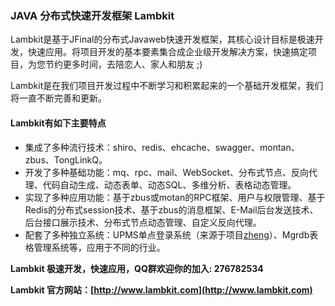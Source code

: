 ### JAVA 分布式快速开发框架 Lambkit

Lambkit是基于JFinal的分布式Javaweb快速开发框架，其核心设计目标是极速开发，快速应用。将项目开发的基本要素集合成企业级开发解决方案，快速搞定项目，为您节约更多时间，去陪恋人、家人和朋友 ;)

Lambkit是在我们项目开发过程中不断学习和积累起来的一个基础开发框架，我们将一直不断完善和更新。

#### Lambkit有如下主要特点
- 集成了多种流行技术：shiro、redis、ehcache、swagger、montan、zbus、TongLinkQ。
- 开发了多种基础功能：mq、rpc、mail、WebSocket、分布式节点、反向代理、代码自动生成、动态表单、动态SQL、多维分析、表格动态管理。
- 实现了多种应用功能：基于zbus或motan的RPC框架、用户与权限管理、基于Redis的分布式session技术、基于zbus的消息框架、E-Mail后台发送技术、后台接口展示技术、分布式节点动态管理、自定义反向代理。
- 配套了多种独立系统：UPMS单点登录系统（来源于项目[zheng](https://gitee.com/shuzheng/zheng)）、Mgrdb表格管理系统等，应用于不同的行业。

**Lambkit 极速开发，快速应用，QQ群欢迎你的加入: 276782534**

**Lambkit 官方网站：[http://www.lambkit.com](http://www.lambkit.com)**


